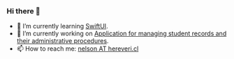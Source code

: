 ### Hi there 👋

- 🌱 I’m currently learning [SwiftUI](https://developer.apple.com/xcode/swiftui/).
- 🔭 I’m currently working on [Application for managing student records and their administrative procedures](https://newentun.app).
- 📫 How to reach me: [nelson AT hereveri.cl](mailto:nelson@hereveri.cl)

<!--
**nhereveri/nhereveri** is a ✨ _special_ ✨ repository because its `README.md` (this file) appears on your GitHub profile.

Here are some ideas to get you started:

- 🔭 I’m currently working on ...
- 🌱 I’m currently learning ...
- 👯 I’m looking to collaborate on ...
- 🤔 I’m looking for help with ...
- 💬 Ask me about ...
- 📫 How to reach me: ...
- 😄 Pronouns: ...
- ⚡ Fun fact: ...
-->
